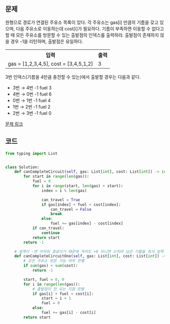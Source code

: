## 문제

원형으로 경로가 연결된 주유소 목록이 있다. 각 주유소는 gas[i] 만큼의 기름을 갖고 있으며, 다음 주유소로 이동하는데 cost[i]가 필요하다. 기름이 부족하면 이동할 수 없다고 할 때 모든 주유소를 방문할 수 있는 출발점의 인덱스를 출력하라. 출발점이 존재하지 않을 경우 -1을 리턴하며, 출발점은 유일하다.

 <table>
	<th>입력</th>
	<th>출력</th>
	<tr><!-- 첫번째 줄 시작 -->
	    <td>gas = [1,2,3,4,5], cost = [3,4,5,1,2]</td>
	    <td>3</td>
	</tr><!-- 첫번째 줄 끝 -->
    </table>

3번 인덱스(기름을 4만큼 충전할 수 있는)에서 출발할 경우는 다음과 같다.

* 3번 → 4번 -1 fuel 3
* 4번 → 0번 -1 fuel 6
* 0번 → 1번 -1 fuel 4
* 1번 → 2번 -1 fuel 2
* 2번 → 3번 -1 fuel 0

<a href="https://leetcode.com/problems/gas-station/" target="_blank">문제 링크</a>

## 코드

```python
from typing import List


class Solution:
    def canCompleteCircuit(self, gas: List[int], cost: List[int]) -> int:
        for start in range(len(gas)):
            fuel = 0
            for i in range(start, len(gas) + start):
                index = i % len(gas)

                can_travel = True
                if gas[index] + fuel < cost[index]:
                    can_travel = False
                    break
                else:
                    fuel += gas[index] - cost[index]
            if can_travel:
                continue
            return start
        return -1

    # 앞쪽이 -면 어차피 종료이기 때문에 적어도 +0 아니면 오히려 남은 기름을 줘서 앞쪽 부터 O(n)으로
    def canCompleteCircuitOne(self, gas: List[int], cost: List[int]) -> int:
        # 모든 주유소 방문 가능 여부 판별
        if sum(gas) < sum(cost):
            return -1

        start, fuel = 0, 0
        for i in range(len(gas)):
            # 출발점이 안 되는 지점 판별
            if gas[i] + fuel < cost[i]:
                start = i + 1
                fuel = 0
            else:
                fuel += gas[i] - cost[i]
        return start
```


